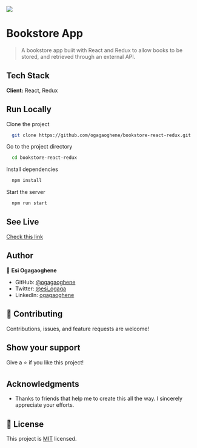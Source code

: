 ![](https://img.shields.io/badge/Microverse-blueviolet)

# Bookstore App 

> A bookstore app buiit with React and Redux to allow books to be stored, and retrieved through an external API.

## Tech Stack

**Client:** React, Redux

## Run Locally
Clone the project

```bash
  git clone https://github.com/ogagaoghene/bookstore-react-redux.git
```
Go to the project directory

```bash
  cd bookstore-react-redux
```
Install dependencies

```bash
  npm install
```

Start the server

```bash
  npm run start
```

## See Live

[Check this link](https://celadon-peony-752db7.netlify.app)

## Author

👤 **Esi Ogagaoghene**

- GitHub: [@ogagaoghene](https://github.com/ogagaoghene)
- Twitter: [@esi_ogaga](https://twitter.com/esi_ogaga)
- LinkedIn: [ogagaoghene](https://linkedin.com/in/ogagaoghene-esi-7a478647)

## 🤝 Contributing

Contributions, issues, and feature requests are welcome!

## Show your support

Give a ⭐️ if you like this project!

## Acknowledgments

- Thanks to friends that help me to create this all the way. I sincerely appreciate your efforts.

## 📝 License

This project is [MIT](./LICENCE) licensed.









